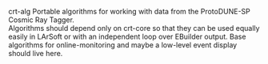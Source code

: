 crt-alg
Portable algorithms for working with data from the ProtoDUNE-SP Cosmic Ray Tagger.  
Algorithms should depend only on crt-core so that they can be used equally easily in 
LArSoft or with an independent loop over EBuilder output.  Base algorithms for 
online-monitoring and maybe a low-level event display should live here.
